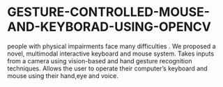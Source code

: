 # GESTURE-CONTROLLED-MOUSE-AND-KEYBORAD-USING-OPENCV
people with physical impairments face many difficulties . We proposed a novel, multimodal interactive keyboard and mouse system. Takes inputs from a camera using vision-based and hand gesture recognition techniques. Allows the user to operate their computer’s keyboard and mouse using their hand,eye and voice.
